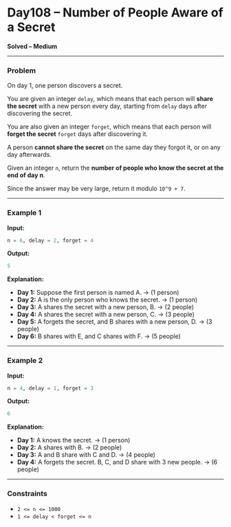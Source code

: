 # Day108 – Number of People Aware of a Secret
**Solved – Medium**

---

### Problem

On day 1, one person discovers a secret.

You are given an integer `delay`, which means that each person will **share the secret** with a new person every day, starting from `delay` days after discovering the secret.  

You are also given an integer `forget`, which means that each person will **forget the secret** `forget` days after discovering it.  

A person **cannot share the secret** on the same day they forgot it, or on any day afterwards.

Given an integer `n`, return the **number of people who know the secret at the end of day n**.  

Since the answer may be very large, return it modulo `10^9 + 7`.

---

### Example 1

**Input:**
```python
n = 6, delay = 2, forget = 4
````

**Output:**

```python
5
```

**Explanation:**

* **Day 1:** Suppose the first person is named A. → (1 person)
* **Day 2:** A is the only person who knows the secret. → (1 person)
* **Day 3:** A shares the secret with a new person, B. → (2 people)
* **Day 4:** A shares the secret with a new person, C. → (3 people)
* **Day 5:** A forgets the secret, and B shares with a new person, D. → (3 people)
* **Day 6:** B shares with E, and C shares with F. → (5 people)

---

### Example 2

**Input:**

```python
n = 4, delay = 1, forget = 3
```

**Output:**

```python
6
```

**Explanation:**

* **Day 1:** A knows the secret. → (1 person)
* **Day 2:** A shares with B. → (2 people)
* **Day 3:** A and B share with C and D. → (4 people)
* **Day 4:** A forgets the secret. B, C, and D share with 3 new people. → (6 people)

---

### Constraints

* `2 <= n <= 1000`
* `1 <= delay < forget <= n`
